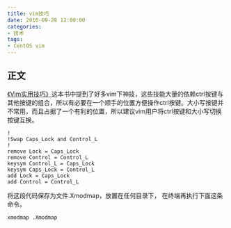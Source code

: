```yaml
---
title: vim技巧
date: 2016-09-28 12:00:00
categories:
- 技术
tags:
- CentOS vim
---
```



## 正文
[《Vim实用技巧》](https://book.douban.com/subject/25869486/)这本书中提到了好多vim下神技，这些技能大量的依赖ctrl按键与其他按键的组合，所以有必要在一个顺手的位置方便操作ctrl按键。大小写按键并不常用，而且占据了一个有利的位置，所以建议vim用户将ctrl按键和大小写切换按键互换。

<!--more-->

```
!
!Swap Caps_Lock and Control_L
!
remove Lock = Caps_Lock
remove Control = Control_L
keysym Control_L = Caps_Lock
keysym Caps_Lock = Control_L
add Lock = Caps_Lock
add Control = Control_L
```
将这段代码保存为文件.Xmodmap，放置在任何目录下，
在终端再执行下面这条命令。

```
xmodmap .Xmodmap
```


